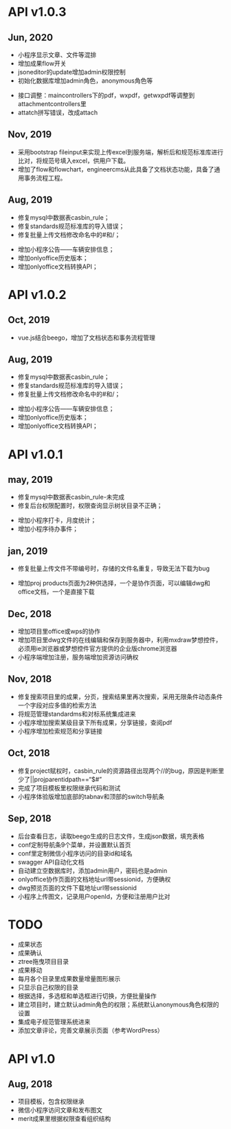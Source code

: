 # API v1.0.3

## Jun, 2020

+ 小程序显示文章、文件等混排
+ 增加成果flow开关
+ jsoneditor的update增加admin权限控制
+ 初始化数据库增加admin角色，anonymous角色等
* 接口调整：maincontrollers下的pdf，wxpdf，getwxpdf等调整到attachmentcontrollers里
* attatch拼写错误，改成attach

## Nov, 2019

+ 采用bootstrap fileinput来实现上传excel到服务端，解析后和规范标准库进行比对，将规范号填入excel，供用户下载。
+ 增加了flow和flowchart，engineercms从此具备了文档状态功能，具备了通用事务流程工程。

## Aug, 2019

* 修复mysql中数据表casbin_rule；
* 修复standards规范标准库的导入错误；
* 修复批量上传文档修改命名中的#和/；
+ 增加小程序公告——车辆安排信息；
+ 增加onlyoffice历史版本；
+ 增加onlyoffice文档转换API；


# API v1.0.2

## Oct, 2019

+ vue.js结合beego，增加了文档状态和事务流程管理

## Aug, 2019

* 修复mysql中数据表casbin_rule；
* 修复standards规范标准库的导入错误；
* 修复批量上传文档修改命名中的#和/；
+ 增加小程序公告——车辆安排信息；
+ 增加onlyoffice历史版本；
+ 增加onlyoffice文档转换API；


# API v1.0.1

## may, 2019

* 修复mysql中数据表casbin_rule-未完成
* 修复后台权限配置时，权限查询显示树状目录不正确；
+ 增加小程序打卡，月度统计；
+ 增加小程序待办事件；


## jan, 2019

* 修复批量上传文件不带编号时，存储的文件名重复，导致无法下载为bug
+ 增加proj products页面为2种供选择，一个是协作页面，可以编辑dwg和office文档，一个是直接下载


## Dec, 2018

* 增加项目里office或wps的协作
* 增加项目里dwg文件的在线编辑和保存到服务器中，利用mxdraw梦想控件，必须用ie浏览器或梦想控件官方提供的企业版chrome浏览器
* 小程序端增加注册，服务端增加资源访问确权

## Nov, 2018

* 修复搜索项目里的成果，分页，搜索结果里再次搜索，采用无限条件动态条件一个字段对应多值的检索方法
* 将规范管理standardms和对标系统集成进来
* 小程序增加搜索某级目录下所有成果，分享链接，查阅pdf
* 小程序增加检索规范和分享链接

## Oct, 2018

* 修复project赋权时，casbin_rule的资源路径出现两个//的bug，原因是判断里少了||projparentidpath==“$#”
* 完成了项目模板里权限继承代码和测试
* 小程序体验版增加底部的tabnav和顶部的switch导航条

## Sep, 2018

* 后台查看日志，读取beego生成的日志文件，生成json数据，填充表格
* conf定制导航条9个菜单，并设置默认首页
* conf里定制微信小程序访问的目录id和域名
* swagger API自动化文档
* 自动建立空数据库时，添加admin用户，密码也是admin
* onlyoffice协作页面的文档地址url带sessionid，方便确权
* dwg预览页面的文件下载地址url带sessionid
* 小程序上传图文，记录用户openId，方便和注册用户比对

# TODO

* 成果状态
* 成果确认
* ztree拖曳项目目录
* 成果移动
* 每月各个目录里成果数量增量图形展示
* 只显示自己权限的目录
* 根据选择，多选框和单选框进行切换，方便批量操作
* 建立项目时，建立默认admin角色的权限；系统默认anonymous角色权限的设置
* 集成电子规范管理系统进来
* 添加文章评论，完善文章展示页面（参考WordPress）

# API v1.0 

## Aug, 2018

* 项目模板，包含权限继承
* 微信小程序访问文章和发布图文
* merit成果里根据权限查看组织结构
